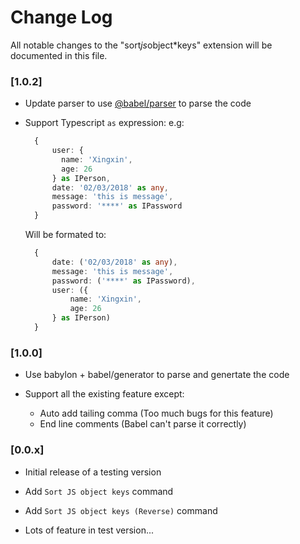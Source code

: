 # Change Log
All notable changes to the "sort*js*object*keys" extension will be documented in this file.

### [1.0.2]

* Update parser to use [@babel/parser](https://babeljs.io/docs/en/next/babel-parser.html) to parse  the code

* Support Typescript `as` expression:
    e.g:
  ```typescript
    {
        user: {
          name: 'Xingxin',
          age: 26
        } as IPerson,
        date: '02/03/2018' as any,
        message: 'this is message',
        password: '****' as IPassword
    }
  ```
  Will be formated to:
  ```typescript
    {
        date: ('02/03/2018' as any),
        message: 'this is message',
        password: ('****' as IPassword),
        user: ({
            name: 'Xingxin',
            age: 26
        } as IPerson)
    }
  ```
  
### [1.0.0]

* Use babylon + babel/generator to parse and genertate the code

* Support all the existing feature except:
    * Auto add tailing comma (Too much bugs for this feature)
    * End line comments (Babel can't parse it correctly)

### [0.0.x]

* Initial release of a testing version  

* Add `Sort JS object keys` command 

* Add `Sort JS object keys (Reverse)` command

* Lots of feature in test version...

